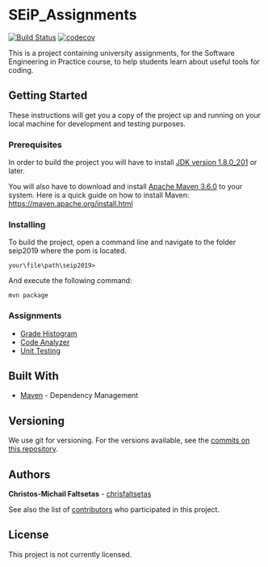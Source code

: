 # SEiP_Assignments

[![Build Status](https://travis-ci.com/chrisfaltsetas/SEiP_Assignments.svg?token=zt9JPgZprsyXUSuEzkpn&branch=master)](https://travis-ci.org/chrisfaltsetas/SEiP_Assignments)
[![codecov](https://codecov.io/gh/chrisfaltsetas/SEiP_Assignments/branch/master/graph/badge.svg)](https://codecov.io/gh/chrisfaltsetas/SEiP_Assignments)

This is a project containing university assignments, for the Software Engineering in Practice
course, to help students learn about useful tools for coding.

## Getting Started

These instructions will get you a copy of the project up and running on your local machine for development and testing purposes.

### Prerequisites

In order to build the project you will have to install [JDK version 1.8.0_201](https://www.oracle.com/technetwork/java/javase/downloads/index.html) or later.

You will also have to download and install [Apache Maven 3.6.0](https://maven.apache.org/download.cgi) to your system.
Here is a quick guide on how to install Maven: https://maven.apache.org/install.html

### Installing

To build the project, open a command line and navigate to the folder seip2019 where the pom is located.

```
your\file\path\seip2019>
```

And execute the following command:

```
mvn package
```

### Assignments

* [Grade Histogram](https://github.com/chrisfaltsetas/SEiP_Assignments/tree/master/seip2019/gradehistogram)
* [Code Analyzer](https://github.com/chrisfaltsetas/SEiP_Assignments/tree/master/seip2019/codeanalyzer)
* [Unit Testing](https://github.com/chrisfaltsetas/SEiP_Assignments/tree/master/seip2019/unittesting)

## Built With

* [Maven](https://maven.apache.org/) - Dependency Management

## Versioning

We use git for versioning. For the versions available, see the [commits on this repository](https://github.com/chrisfaltsetas/SEiP_Assignments/commits). 

## Authors

**Christos-Michail Faltsetas** - [chrisfaltsetas](https://github.com/chrisfaltsetas)

See also the list of [contributors](https://github.com/chrisfaltsetas/SEiP_Assignments/contributors) who participated in this project.

## License

This project is not currently licensed. 
